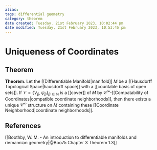 ```yaml
---
alias: 
tags: differential geometry
category: theorem
date created: Tuesday, 21st February 2023, 10:02:44 pm
date modified: Tuesday, 21st February 2023, 10:53:46 pm
---
```


# Uniqueness of Coordinates

## Theorem

**Theorem**. Let the [[Differentiable Manifold|manifold]] $M$ be a [[Hausdorff Topological Space|hausdorff space]] with a [[countable basis of open sets]]. If $\mathscr{V}=\{V_\beta,\psi_\beta\}_{\beta\in\mathbb{N}}$ is a [[cover]] of $M$ by $\mathcal{C}^\infty$-[[Compatability of Coordinates|compatible coordinate neighborhoods]], then there exists a unique $\mathcal{C}^\infty$ structure on $M$ containing these [[Coordinate Neighborhood|coordinate neighborhoods]].

## References

[[Boothby, W. M. - An introduction to differentiable manifolds and riemannian geometry|@Boo75 Chapter 3 Theorem 1.3]]